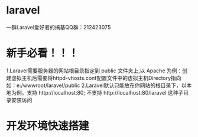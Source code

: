 # laravel
一群Laravel爱好者的搞基QQ群：212423075

# 新手必看！！！
1.Laravel需要服务器的网站根目录指定到 public 文件夹上,以 Apache 为例：创建虚拟主机后需要将httpd-vhosts.conf配置文件中的虚拟主机Directory指向 如：e:/wwwroot/laravel/public
2.Laravel默认只能放在你网站的根目录下，以本地为例，支持 http://localhost:80; 不支持 http://localhost:80/laravel 这种子目录安装访问


# 开发环境快速搭建
